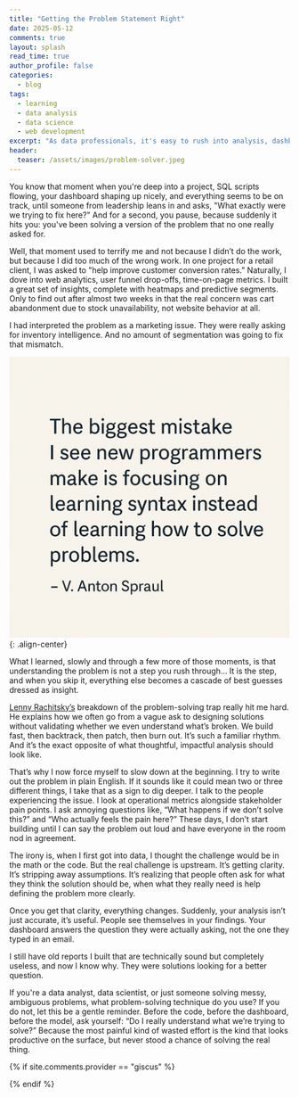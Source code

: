 ```yaml
---
title: "Getting the Problem Statement Right"
date: 2025-05-12
comments: true
layout: splash
read_time: true
author_profile: false
categories:
  - blog
tags:
  - learning
  - data analysis
  - data science
  - web development
excerpt: "As data professionals, it's easy to rush into analysis, dashboards, or modeling without first confirming what we're truly trying to solve. "
header:
  teaser: /assets/images/problem-solver.jpeg
---
```

You know that moment when you're deep into a project, SQL scripts flowing, your dashboard shaping up nicely, and everything seems to be on track, until someone from leadership leans in and asks, "What exactly were we trying to fix here?" And for a second, you pause, because suddenly it hits you: you've been solving a version of the problem that no one really asked for.

Well, that moment used to terrify me and not because I didn’t do the work, but because I did too much of the wrong work. In one project for a retail client, I was asked to "help improve customer conversion rates." Naturally, I dove into web analytics, user funnel drop-offs, time-on-page metrics. I built a great set of insights, complete with heatmaps and predictive segments. Only to find out after almost two weeks in that the real concern was cart abandonment due to stock unavailability, not website behavior at all.

I had interpreted the problem as a marketing issue. They were really asking for inventory intelligence. And no amount of segmentation was going to fix that mismatch.

![Quote by V. Anton Spraul](/assets/images/problem-statement.png){: .align-center}

What I learned, slowly and through a few more of those moments, is that understanding the problem is not a step you rush through… It is the step, and when you skip it, everything else becomes a cascade of best guesses dressed as insight.

[Lenny Rachitsky’s](https://www.lennysnewsletter.com/p/a-three-step-framework-for-solving) breakdown of the problem-solving trap really hit me hard. He explains how we often go from a vague ask to designing solutions without validating whether we even understand what’s broken. We build fast, then backtrack, then patch, then burn out. It’s such a familiar rhythm. And it’s the exact opposite of what thoughtful, impactful analysis should look like.

That’s why I now force myself to slow down at the beginning. I try to write out the problem in plain English. If it sounds like it could mean two or three different things, I take that as a sign to dig deeper. I talk to the people experiencing the issue. I look at operational metrics alongside stakeholder pain points. I ask annoying questions like, “What happens if we don’t solve this?” and “Who actually feels the pain here?” These days, I don’t start building until I can say the problem out loud and have everyone in the room nod in agreement.

The irony is, when I first got into data, I thought the challenge would be in the math or the code. But the real challenge is upstream. It’s getting clarity. It’s stripping away assumptions. It’s realizing that people often ask for what they think the solution should be, when what they really need is help defining the problem more clearly.

Once you get that clarity, everything changes. Suddenly, your analysis isn’t just accurate, it’s useful. People see themselves in your findings. Your dashboard answers the question they were actually asking, not the one they typed in an email.

I still have old reports I built that are technically sound but completely useless, and now I know why. They were solutions looking for a better question.

If you're a data analyst, data scientist, or just someone solving messy, ambiguous problems, what problem-solving technique do you use? If you do not, let this be a gentle reminder. Before the code, before the dashboard, before the model, ask yourself: “Do I really understand what we’re trying to solve?” Because the most painful kind of wasted effort is the kind that looks productive on the surface, but never stood a chance of solving the real thing.

{% if site.comments.provider == "giscus" %}
  <script src="https://giscus.app/client.js"
          data-repo="{{ site.comments.giscus.repo }}"
          data-repo-id="{{ site.comments.giscus.repo_id }}"
          data-category="{{ site.comments.giscus.category }}"
          data-category-id="{{ site.comments.giscus.category_id }}"
          data-mapping="{{ site.comments.giscus.mapping }}"
          data-reactions-enabled="{{ site.comments.giscus.reactions_enabled }}"
          data-emit-metadata="{{ site.comments.giscus.emit_metadata }}"
          data-input-position="{{ site.comments.giscus.input_position }}"
          data-theme="{{ site.comments.giscus.theme }}"
          data-lang="{{ site.comments.giscus.lang }}"
          data-loading="{{ site.comments.giscus.loading }}"
          crossorigin="{{ site.comments.giscus.crossorigin }}"
          async>
  </script>
{% endif %}
